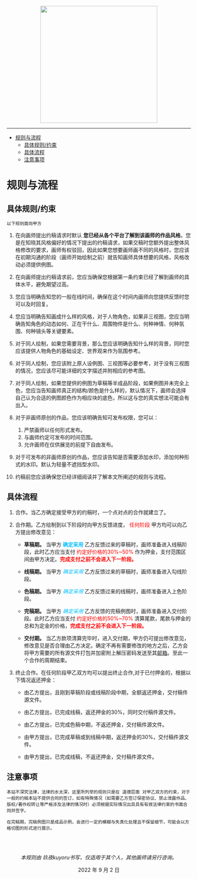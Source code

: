 <p align="center">
<img src="./src/assets/kuyoru-navicon.png" width="320px"/>
</p>

-   -   -

- [规则与流程](#规则与流程)
  - [具体规则/约束](#具体规则约束)
  - [具体流程](#具体流程)
  - [注意事项](#注意事项)

# 规则与流程

## 具体规则/约束

    以下规则面向甲方

1. 在向画师提出约稿请求时默认 <strong><b>您已经从各个平台了解到该画师的作品风格</b></strong>，您是在知晓其风格偏好的情况下提出的约稿请求，如果交稿时您额外提出整体风格修改的要求，画师有权驳回，因此如果您想要画师画不同的风格时，您应该在初期沟通的阶段（画师开始绘制之前）就告知画师具体想要的风格，风格改动必须提供例图。

2. 在向画师提出约稿请求前，您应当确保您根据第一条约束已经了解到画师的具体水平，避免期望过高。

3. 您应当明确告知您的一般在线时间，确保在这个时间内画师向您提供反馈时您可以及时回复。

4. 您应当明确告知画成什么样的风格，对于人物角色，如果非三视图，您应当明确告知角色的动态如何、正在干什么、周围物件是什么、何种神情、何种氛围、何种镜头等关键要素。

5. 对于同人绘制，如果您需要背景，那么您应该明确告知什么样的背景，同时您应该提供人物角色的基础设定、世界观来作为氛围参考。

6. 对于同人绘制，您应该附上原人设例图、三视图等必要参考，对于没有三视图的情况，您应该尽可能详细的文字描述并附相应的参考图。

7. 对于同人绘制，如果您提供的例图为草稿等半成品阶段，如果例图并未完全上色，您应当告知画师真正的结构/颜色是什么样的，默认情况下，画师会选择自己认为合适的例图颜色作为相应块的底色，所以这与您的真实想法可能会有出入。

8. 对于非画师原创的作品，您应该明确告知可发布权限，您可以：
   1. 严禁画师以任何形式发布。
   2. 与画师约定可发布的时间范围。
   3. 允许画师在仅供展览的前提下自由发布。

9. 对于可发布的非画师原创的作品，您应该告知是否需要添加水印，添加何种形式的水印。默认为轻量不遮挡型水印。

10. 约稿前您应该确保您已经详细阅读并了解本文所阐述的规则与流程。

## 具体流程

1. 合作。当乙方确定接受甲方的约稿时，一个点对点的合作就建立了。

2. 合作期。乙方绘制到以下阶段时向甲方反馈进度，<font color="red"> 任何阶段 </font>甲方均可以向乙方提出修改意见：
   
   - **草稿期。** 当甲方<font color="deepskyblue"> **确定采用** </font>乙方反馈过来的草稿时，画师准备进入线稿阶段，此时乙方应当支付<font color="red"> 约定好价格的30%~50% </font>作为押金，支付范围区间由甲方决定。<font color="red">**完成支付之前不会进入下一阶段。**</font>
   
   - **线稿期。** 当甲方 <font color="deepskyblue"> <font color="deepskyblue"><i>确定采用</i></font></font> 乙方反馈过来的草稿时，画师准备进入勾线阶段。
   
   - **色稿期。** 当甲方  <font color="deepskyblue"><i>确定采用</i></font> 乙方反馈过来的线稿时，画师准备进入上色阶段。
   
   - **完稿期。** 当甲方  <font color="deepskyblue"><i>确定采用</i></font> 乙方反馈的完稿例图时，画师准备进入交付阶段。此时乙方应当支付<font color="red"> 约定好价格的50%~70% </font>清算尾款，尾款与押金的总和为定金的价格，<font color="red">**完成支付之前不会进入下一阶段。**</font>
   
   - **交付期。** 当乙方款项清算完毕时，进入交付期，甲方仍可提出修改意见，修改意见是否合理由乙方决定。确定不再有需要修改的地方之后，乙方会将甲方需要的所有源文件打包并加密附上解压密码发送至其<u>邮箱</u>。至此一个合作的周期结束。

3. 终止合作。在任何阶段甲乙双方均可以提出终止合作,对于已付押金的，根据以下情况返还押金：
   
   - 由乙方提出，且刚到草稿阶段或线稿阶段中期，全额返还押金，交付稿件源文件。
   
   - 由乙方提出，已完成线稿，返还押金的30%，同时交付稿件源文件。
   
   - 由乙方提出，已完成色稿中期，不返还押金，交付稿件源文件。
   
   - 由甲方提出，已完成草稿或到线稿中期，返还押金的30%，交付稿件源文件。
   
   - 由甲方提出，已完成线稿，不返还押金，交付稿件源文件。

## 注意事项

    本站不深究法律，法律的水太深，这里所列举的规则只是在 道德层面 对甲乙双方的约束，对于一般的约稿本站不提供合同的签订，如有特殊情况（如需要乙方签订保密协议、禁止泄露作品、版权/著作权转让等严格涉及法律的情况时）必须根据实际情况出具具有有效法律约束的书面合同并签字。

    在完稿期，完稿例图只是成品示例，会进行一定的模糊与失真化处理且不保留细节，可能会以方格切图的形式进行展示。

<br>
<br>

<p align="center">
  <i>本规则由 玖夜kuyoru书写，仅适用于其个人，其他画师请另行咨询。</i>
</p>
<p align="center">
<span>2022 年 9 月 2 日</span>
</p>